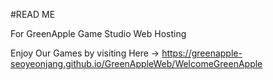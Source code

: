 #READ ME

For GreenApple Game Studio Web Hosting

Enjoy Our Games by visiting Here -> https://greenapple-seoyeonjang.github.io/GreenAppleWeb/WelcomeGreenApple
